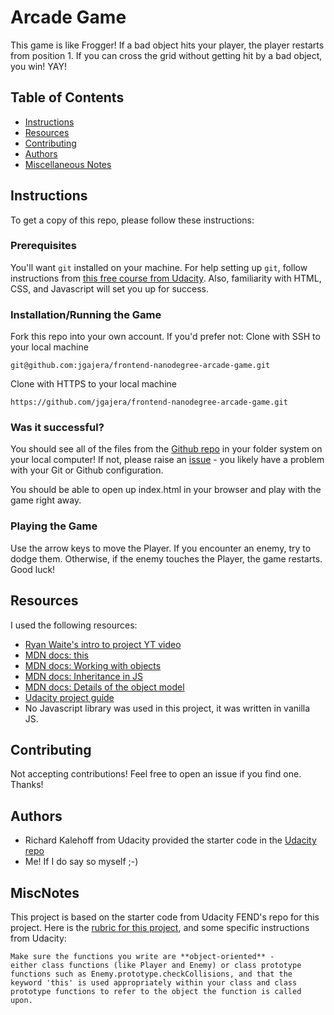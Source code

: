 # Arcade Game
This game is like Frogger! If a bad object hits your player, the player restarts from position 1. If you can cross the grid without getting hit by a bad object, you win! YAY!

## Table of Contents

* [Instructions](#instructions)
* [Resources](#resources)
* [Contributing](#contributing)
* [Authors](#authors)
* [Miscellaneous Notes](#miscnotes)

## Instructions
To get a copy of this repo, please follow these instructions:
### Prerequisites
You'll want `git` installed on your machine. For help setting up `git`, follow instructions from [this free course from Udacity](https://www.udacity.com/course/version-control-with-git--ud123). Also, familiarity with HTML, CSS, and Javascript will set you up for success.
### Installation/Running the Game
Fork this repo into your own account. If you'd prefer not:
Clone with SSH to your local machine
```
git@github.com:jgajera/frontend-nanodegree-arcade-game.git
```
Clone with HTTPS to your local machine
```
https://github.com/jgajera/frontend-nanodegree-arcade-game.git
```
### Was it successful?
You should see all of the files from the [Github repo](https://github.com/jgajera/frontend-nanodegree-arcade-game) in your folder system on your local computer! If not, please raise an [issue](https://github.com/jgajera/frontend-nanodegree-arcade-game/issues) - you likely have a problem with your Git or Github configuration.

You should be able to open up index.html in your browser and play with the game right away.
### Playing the Game
Use the arrow keys to move the Player. If you encounter an enemy, try to dodge them. Otherwise, if the enemy touches the Player, the game restarts. Good luck!
## Resources
I used the following resources:
- [Ryan Waite's intro to project YT video](https://www.youtube.com/watch?v=0ovAyu3ZvFQ)
- [MDN docs: this](https://developer.mozilla.org/en-US/docs/Web/JavaScript/Reference/Operators/this)
- [MDN docs: Working with objects](https://developer.mozilla.org/en-US/docs/Web/JavaScript/Guide/Working_with_Objects)
- [MDN docs: Inheritance in JS](https://developer.mozilla.org/en-US/docs/Learn/JavaScript/Objects/Inheritance)
- [MDN docs: Details of the object model](https://developer.mozilla.org/en-US/docs/Web/JavaScript/Guide/Details_of_the_Object_Model)
- [Udacity project guide](https://docs.google.com/document/d/1v01aScPjSWCCWQLIpFqvg3-vXLH2e8_SZQKC8jNO0Dc/pub?embedded=true)
- No Javascript library was used in this project, it was written in vanilla JS.

## Contributing
Not accepting contributions! Feel free to open an issue if you find one. Thanks!

## Authors
- Richard Kalehoff from Udacity provided the starter code in the [Udacity repo](https://github.com/udacity/frontend-nanodegree-arcade-game)
- Me! If I do say so myself ;-)

## MiscNotes
This project is based on the starter code from Udacity FEND's repo for this project.
Here is the [rubric for this project](https://review.udacity.com/#!/projects/2696458597/rubric), and some specific instructions from Udacity:
```
Make sure the functions you write are **object-oriented** -
either class functions (like Player and Enemy) or class prototype
functions such as Enemy.prototype.checkCollisions, and that the
keyword 'this' is used appropriately within your class and class
prototype functions to refer to the object the function is called upon.
```